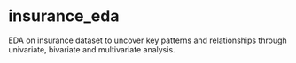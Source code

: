 # insurance_eda
EDA on insurance dataset to uncover key patterns and relationships through univariate, bivariate and multivariate analysis. 
